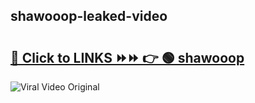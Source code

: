 
 ## shawooop-leaked-video 

# <h2><a href="https://clipsfans.com/shawooop&ref=git">🔗 Click to LINKS ⏩⏩ 👉 🟢 shawooop </a></h2>

<a href="https://clipsfans.com/shawooop&ref=git" rel="nofollow" data-target="animated-image.originalLink"><img src="https://i.ibb.co.com/xMMVF88/686577567.gif" alt="Viral Video Original" style="max-width: 100%; display: inline-block;" data-target="animated-image.originalImage"></a>
